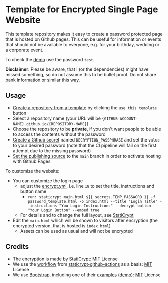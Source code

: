 # Template for Encrypted Single Page Website

This template repository makes it easy to create a password protected page that is hosted on Github pages.
This can be useful for information or events that should not be available to everyone, e.g. for your birthday, wedding or a corporate event.

To check the [demo](https://a-nau.github.io/password-protected-website-template) use the password `test`.


**Disclaimer**: Please be aware, that I (or the dependencies) might have missed something, so do not assume this to be bullet proof. Do not share bank information or similar this way.

## Usage

- [Create a repository from a template](https://docs.github.com/en/repositories/creating-and-managing-repositories/creating-a-repository-from-a-template) by clicking the `use this template` button
- Select a repository name (your URL will be `{GITHUB-ACCOUNT-NAME}.github.io/{REPOSITORY-NAME}`) 
- Choose the repository to be **private**, if you don't want people to be able to access the contents without the password
- [Create a Github secret](https://docs.github.com/en/actions/security-guides/encrypted-secrets#creating-encrypted-secrets-for-a-repository) named `DECRYPTION_PASSPHRASE` and set the `value` to your desired password (note that the CI pipeline will fail on the first attempt due to the missing password)
- [Set the publishing source](https://docs.github.com/en/pages/getting-started-with-github-pages/configuring-a-publishing-source-for-your-github-pages-site#choosing-a-publishing-source) to the `main` branch in order to activate hosting with Github Pages

To customize the website:
- You can customize the login page
  - adjust the [encrypt.yml](.github/workflows/encrypt.yml), i.e. line `18` to set the title, instructions and button name 
    - `run: staticrypt main.html ${{ secrets.TEMP_PASSWORD }} -f password_template.html -o index.html --title "Login Title" --instructions "You Login Instructions" --decrypt-button "Your Login Button" --embed true`
  - For details and to change the full layout, see [StatiCrypt](https://github.com/robinmoisson/staticrypt)
- Edit the `main.html` which will be shown to visitors after encryption (the encrypted version, that is hosted is `index.html`)
    - Assets can be used as usual and will not be encrypted

## Credits

- The encryption is made by [StatiCrypt](https://github.com/robinmoisson/staticrypt): [MIT](https://github.com/robinmoisson/staticrypt/blob/main/LICENSE) License
- We use the [workflow](https://github.com/Jack-alope/staticrypt-github-actions/blob/main/.github/workflows/encrypt.yml) from [staticrypt-github-actions](https://github.com/Jack-alope/staticrypt-github-actions) as a basis: [MIT](https://github.com/Jack-alope/staticrypt-github-actions/blob/main/LICENSE) License
- We use [Bootstrap](https://getbootstrap.com/), including one of their [examples](https://getbootstrap.com/docs/4.0/examples/) ([demo](https://getbootstrap.com/docs/4.0/examples/cover/#)): [MIT](https://github.com/twbs/bootstrap/blob/main/LICENSE) License
